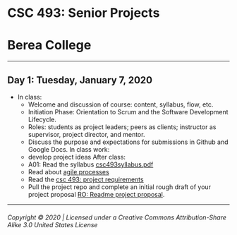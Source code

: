 # CSC 493: Senior Projects
# Berea College
---

## Day 1: Tuesday, January 7, 2020
- In class:
  - Welcome and discussion of course: content, syllabus, flow, etc.
  - Initiation Phase: Orientation to Scrum and the Software Development Lifecycle.
  - Roles: students as project leaders; peers as clients; instructor as supervisor, project director, and mentor.
  - Discuss the purpose and expectations for submissions in Github and Google Docs.
In class work:
  - develop project ideas
After class:
  - A01: Read the syllabus [csc493syllabus.pdf](http://cs.berea.edu/courses/csc493_jp/csc493syllabusS20.pdf)
  - Read about [agile processes](https://docs.google.com/document/d/1MP8s17cSs_KLBSb_gfXTq6zWqbFr-xXDmI6D8QeeEnQ/edit?usp=sharing)
  - Read the [csc 493: project requirements](r0-project.md)
  - Pull the project repo and complete an initial rough draft of your project proposal [RO: Readme project proposal](https://classroom.github.com/a/OTGLkkPb).

---
###### Copyright © 2020 | Licensed under a Creative Commons Attribution-Share Alike 3.0 United States License
